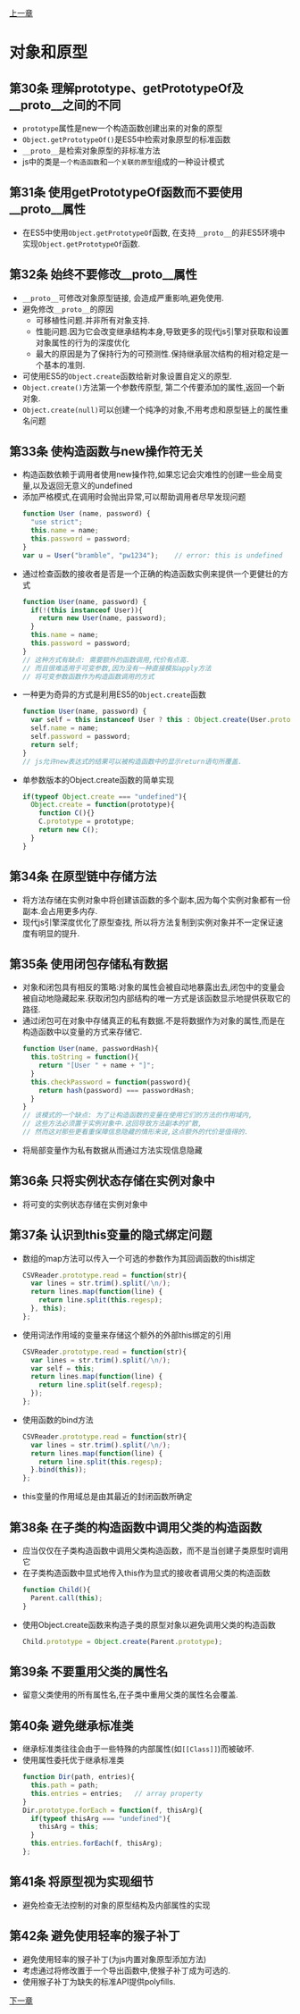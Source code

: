 [上一章](./第3章.md)

# 对象和原型

## 第30条 理解prototype、getPrototypeOf及__proto__之间的不同
- `prototype`属性是new一个构造函数创建出来的对象的原型
- `Object.getPrototypeOf()`是ES5中检索对象原型的标准函数
- `__proto__`是检索对象原型的非标准方法
- js中的类是`一个构造函数`和`一个关联的原型`组成的一种设计模式

## 第31条 使用getPrototypeOf函数而不要使用__proto__属性
- 在ES5中使用`Object.getPrototypeOf`函数, 在支持`__proto__`的非ES5环境中实现`Object.getPrototypeOf`函数.

## 第32条 始终不要修改__proto__属性
- `__proto__`可修改对象原型链接, 会造成严重影响,避免使用.
- 避免修改`__proto__`的原因
  - 可移植性问题.并非所有对象支持.
  - 性能问题.因为它会改变继承结构本身,导致更多的现代js引擎对获取和设置对象属性的行为的深度优化
  - 最大的原因是为了保持行为的可预测性.保持继承层次结构的相对稳定是一个基本的准则.
- 可使用ES5的`Object.create`函数给新对象设置自定义的原型.
- `Object.create()`方法第一个参数传原型, 第二个传要添加的属性,返回一个新对象.
- `Object.create(null)`可以创建一个纯净的对象,不用考虑和原型链上的属性重名问题

## 第33条 使构造函数与new操作符无关
- 构造函数依赖于调用者使用new操作符,如果忘记会灾难性的创建一些全局变量,以及返回无意义的undefined
- 添加严格模式,在调用时会抛出异常,可以帮助调用者尽早发现问题
  ```js
  function User (name, password) {
    "use strict";
    this.name = name;
    this.password = password;
  }
  var u = User("bramble", "pw1234");    // error: this is undefined
  ```
- 通过检查函数的接收者是否是一个正确的构造函数实例来提供一个更健壮的方式
  ```js
  function User(name, password) {
    if(!(this instanceof User)){
      return new User(name, password);
    }
    this.name = name;
    this.password = password;
  }
  // 这种方式有缺点: 需要额外的函数调用,代价有点高.
  // 而且很难适用于可变参数,因为没有一种直接模拟apply方法
  // 将可变参数函数作为构造函数调用的方式
  ```
- 一种更为奇异的方式是利用ES5的`Object.create`函数
  ```js
  function User(name, password) {
    var self = this instanceof User ? this : Object.create(User.prototype);
    self.name = name;
    self.password = password;
    return self;
  }
  // js允许new表达式的结果可以被构造函数中的显示return语句所覆盖.
  ```
- 单参数版本的Object.create函数的简单实现
  ```js
  if(typeof Object.create === "undefined"){
    Object.create = function(prototype){
      function C(){}
      C.prototype = prototype;
      return new C();
    }
  }
  ```

## 第34条 在原型链中存储方法
- 将方法存储在实例对象中将创建该函数的多个副本,因为每个实例对象都有一份副本.会占用更多内存.
- 现代js引擎深度优化了原型查找, 所以将方法复制到实例对象并不一定保证速度有明显的提升.

## 第35条 使用闭包存储私有数据
- 对象和闭包具有相反的策略:对象的属性会被自动地暴露出去,闭包中的变量会被自动地隐藏起来.获取闭包内部结构的唯一方式是该函数显示地提供获取它的路径.
- 通过闭包可在对象中存储真正的私有数据.不是将数据作为对象的属性,而是在构造函数中以变量的方式来存储它.
  ```js
  function User(name, passwordHash){
    this.toString = function(){
      return "[User " + name + "]";
    }
    this.checkPassword = function(password){
      return hash(password) === passwordHash;
    }
  }
  // 该模式的一个缺点: 为了让构造函数的变量在使用它们的方法的作用域内,
  // 这些方法必须置于实例对象中.这回导致方法副本的扩散,
  // 然而这对那些更看重保障信息隐藏的情形来说,这点额外的代价是值得的.
  ```
- 将局部变量作为私有数据从而通过方法实现信息隐藏

## 第36条 只将实例状态存储在实例对象中
- 将可变的实例状态存储在实例对象中

## 第37条 认识到this变量的隐式绑定问题
- 数组的map方法可以传入一个可选的参数作为其回调函数的this绑定
  ```js
  CSVReader.prototype.read = function(str){
    var lines = str.trim().split(/\n/);
    return lines.map(function(line) {
      return line.split(this.regesp);
    }, this);
  };
  ```
- 使用词法作用域的变量来存储这个额外的外部this绑定的引用
  ```js
  CSVReader.prototype.read = function(str){
    var lines = str.trim().split(/\n/);
    var self = this;
    return lines.map(function(line) {
      return line.split(self.regesp);
    });
  };
  ```
- 使用函数的bind方法
  ```js
  CSVReader.prototype.read = function(str){
    var lines = str.trim().split(/\n/);
    return lines.map(function(line) {
      return line.split(this.regesp);
    }.bind(this));
  };
  ```
- this变量的作用域总是由其最近的封闭函数所确定

## 第38条 在子类的构造函数中调用父类的构造函数
- 应当仅仅在子类构造函数中调用父类构造函数，而不是当创建子类原型时调用它
- 在子类构造函数中显式地传入this作为显式的接收者调用父类的构造函数
  ```js
  function Child(){
    Parent.call(this);
  }
  ```
- 使用Object.create函数来构造子类的原型对象以避免调用父类的构造函数
  ```js
  Child.prototype = Object.create(Parent.prototype);
  ```

## 第39条 不要重用父类的属性名
- 留意父类使用的所有属性名,在子类中重用父类的属性名会覆盖.

## 第40条 避免继承标准类
- 继承标准类往往会由于一些特殊的内部属性(如`[[Class]]`)而被破坏.
- 使用属性委托优于继承标准类
  ```js
  function Dir(path, entries){
    this.path = path;
    this.entries = entries;   // array property
  }
  Dir.prototype.forEach = function(f, thisArg){
    if(typeof thisArg === "undefined"){
      thisArg = this;
    }
    this.entries.forEach(f, thisArg);
  };
  ```

## 第41条 将原型视为实现细节
- 避免检查无法控制的对象的原型结构及内部属性的实现

## 第42条 避免使用轻率的猴子补丁
- 避免使用轻率的猴子补丁(为js内置对象原型添加方法)
- 考虑通过将修改置于一个导出函数中,使猴子补丁成为可选的.
- 使用猴子补丁为缺失的标准API提供polyfills.

[下一章](./第5章.md)
